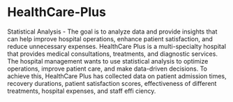 # HealthCare-Plus
Statistical Analysis - The goal is to analyze data and provide insights that can help improve hospital operations, enhance patient satisfaction, and reduce unnecessary expenses.
HealthCare Plus is a multi-specialty hospital that provides medical consultations, treatments, and diagnostic services. The hospital management wants to use statistical analysis to optimize operations, improve patient care, and make data-driven decisions.
To achieve this, HealthCare Plus has collected data on patient admission times, recovery durations, patient satisfaction scores, effectiveness of different treatments, hospital expenses, and staff effi ciency.
